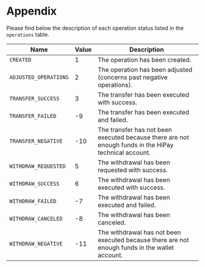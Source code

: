 # Appendix

Please find below the description of each operation status listed in the `operations` table.

| Name               | Value | Description                                    |
|--------------------|-------|------------------------------------------------|
| `CREATED`            | 1     | The operation has been created.               |
| `ADJUSTED_OPERATIONS` | 2    | The operation has been adjusted (concerns past negative operations).  |
| `TRANSFER_SUCCESS`   | 3     | The transfer has been executed with success.  |
| `TRANSFER_FAILED`    | -9    | The transfer has been executed and failed.    |
| `TRANSFER_NEGATIVE`  | -10   | The transfer has not been executed because there are not enough funds in the HiPay technical account.  |
| `WITHDRAW_REQUESTED` | 5     | The withdrawal has been requested with success. |
| `WITHDRAW_SUCCESS`   | 6     | The withdrawal has been executed with success.  |
| `WITHDRAW_FAILED`    | -7    | The withdrawal has been executed and failed.   |
| `WITHDRAW_CANCELED`  | -8    | The withdrawal has been canceled.            |
| `WITHDRAW_NEGATIVE`  | -11   | The withdrawal has not been executed because there are not enough funds in the wallet account. |
